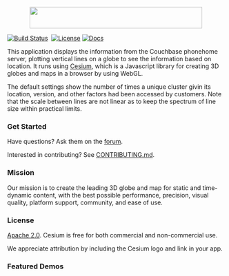 <p align="center">
<img src="../../couchbase.svg" width="400" height="50" class="logo">
</p>

[![Build Status](https://travis-ci.org/AnalyticalGraphicsInc/cesium.svg?branch=master)](https://travis-ci.org/AnalyticalGraphicsInc/cesium)&nbsp;
[![License](https://img.shields.io/badge/License-Apache%202.0-blue.svg)](http://www.apache.org/licenses/LICENSE-2.0.html) [![Docs](https://img.shields.io/badge/docs-online-orange.svg)](http://cesiumjs.org/tutorials.html)

This application displays the information from the Couchbase phonehome server, plotting vertical lines on a globe to see the information based on location.  It runs using [Cesium](http://cesiumjs.org/), which is a Javascript library for creating 3D globes and maps in a browser by using WebGL.  

The default settings show the number of times a unique cluster givin its location, version, and other factors had been accessed by customers.  Note that the scale between lines are not linear as to keep the spectrum of line size within practical limits.

### Get Started ###



Have questions?  Ask them on the [forum](http://cesiumjs.org/forum.html).

Interested in contributing?  See [CONTRIBUTING.md](CONTRIBUTING.md).

### Mission ###

Our mission is to create the leading 3D globe and map for static and time-dynamic content, with the best possible performance, precision, visual quality, platform support, community, and ease of use.

### License ###

[Apache 2.0](http://www.apache.org/licenses/LICENSE-2.0.html).  Cesium is free for both commercial and non-commercial use.

We appreciate attribution by including the Cesium logo and link in your app.

### Featured Demos ###



